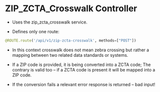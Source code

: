 # ZIP_ZCTA_Crosswalk Controller

-	Uses the zip_zcta_crosswalk service.

-	Defines only one route:
```python
@ROUTE.route('/api/v1/zip-zcta-crosswalk', methods=["POST"])
```

-	In this context crosswalk does not mean zebra crossing but rather a mapping between two related data standards or systems.

-	If a ZIP code is provided, it is being converted into a ZCTA code; The contrary is valid too – if a ZCTA code is present it will be mapped into a ZIP code.

-	If the conversion fails a relevant error response is returned – bad input!
